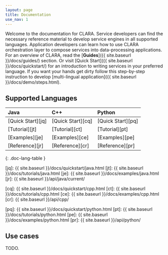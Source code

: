 ```yaml
---
layout: page
title: Documentation
use_nav: 1
---
```


Welcome to the documentation for CLARA.
Service developers can find the necessary reference material
to develop service engines in all supported languages.
Application developers can learn how to use CLARA orchestration layer
to compose services into data-processing applications.
For an overview of CLARA,
read the [**Guides**]({{ site.baseurl }}/docs/guides/) section.
Or visit [Quick Start]({{ site.baseurl }}/docs/quickstart/)
for an introduction to writing services in your preferred language.
If you want your hands get dirty follow this step-by-step instruction
to develop [multi-lingual application]({{ site.baseurl }}/docs/demo/steps.html).



## Supported Languages

| Java | C++ | Python |
|:-----|:----|:-------|
| [Quick Start][jq] | [Quick Start][cq] | [Quick Start][pq] |
| [Tutorial][jt]    | [Tutorial][ct]    | [Tutorial][pt]    |
| [Examples][je]    | [Examples][ce]    | [Examples][pe]    |
| [Reference][jr]   | [Reference][cr]   | [Reference][pr]   |
{: .doc-lang-table }

[jq]: {{ site.baseurl }}/docs/quickstart/java.html
[jt]: {{ site.baseurl }}/docs/tutorials/java.html
[je]: {{ site.baseurl }}/docs/examples/java.html
[jr]: {{ site.baseurl }}/api/java/current/

[cq]: {{ site.baseurl }}/docs/quickstart/cpp.html
[ct]: {{ site.baseurl }}/docs/tutorials/cpp.html
[ce]: {{ site.baseurl }}/docs/examples/cpp.html
[cr]: {{ site.baseurl }}/api/cpp/

[pq]: {{ site.baseurl }}/docs/quickstart/python.html
[pt]: {{ site.baseurl }}/docs/tutorials/python.html
[pe]: {{ site.baseurl }}/docs/examples/python.html
[pr]: {{ site.baseurl }}/api/python/

## Use cases

TODO.
